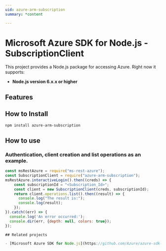 ```yaml
---
uid: azure-arm-subscription
summary: *content

---
```

# Microsoft Azure SDK for Node.js - SubscriptionClient
This project provides a Node.js package for accessing Azure. Right now it supports:
- **Node.js version 6.x.x or higher**

## Features


## How to Install

```bash
npm install azure-arm-subscription
```

## How to use

### Authentication, client creation and list operations as an example.

```javascript
const msRestAzure = require("ms-rest-azure");
const SubscriptionClient = require("azure-arm-subscription");
msRestAzure.interactiveLogin().then((creds) => {
    const subscriptionId = "<Subscription_Id>";
    const client = new SubscriptionClient(creds, subscriptionId);
    return client.operations.list().then((result) => {
      console.log("The result is:");
      console.log(result);
    });
}).catch((err) => {
  console.log('An error occurred:');
  console.dir(err, {depth: null, colors: true});
});

## Related projects

- [Microsoft Azure SDK for Node.js](https://github.com/Azure/azure-sdk-for-node)
